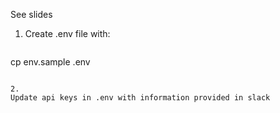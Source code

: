 See slides

1. Create .env file with:
   ```
  cp env.sample .env
```

2.
Update api keys in .env with information provided in slack
